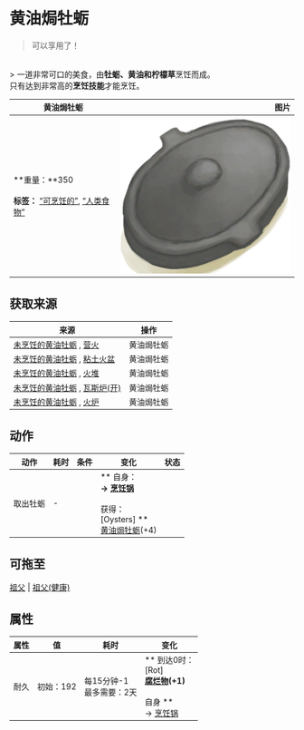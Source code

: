 # 黄油焗牡蛎  
> 可以享用了！  
<br>  
> 一道非常可口的美食，由<b>牡蛎、黄油和柠檬草</b>烹饪而成。<br>只有达到非常高的<b>烹饪技能</b>才能烹饪。  
  
  黄油焗牡蛎  |   图片   
 ----  |  ----:   
 **重量：**350<br><br>**标签：**	[“可烹饪的”](tag_Cookable.md), [“人类食物”](tag_HumanFood.md)  |  <img decoding="async" src="Sprite/CookingPotClosed.png" href="a.md" style="max-width:300px;max-height:300px;">   
  
## 获取来源  
来源  |  操作  
----  |  ----  
[未烹饪的黄油牡蛎](ButterBakedOystersUncooked.md) , [营火](Campfire.md)  |  黄油焗牡蛎  
[未烹饪的黄油牡蛎](ButterBakedOystersUncooked.md) , [粘土火盆](ClayFirePit.md)  |  黄油焗牡蛎  
[未烹饪的黄油牡蛎](ButterBakedOystersUncooked.md) , [火堆](Fire.md)  |  黄油焗牡蛎  
[未烹饪的黄油牡蛎](ButterBakedOystersUncooked.md) , [瓦斯炉(开)](GasCookerOn.md)  |  黄油焗牡蛎  
[未烹饪的黄油牡蛎](ButterBakedOystersUncooked.md) , [火炉](Stove.md)  |  黄油焗牡蛎  
## 动作  
动作  |  耗时  |  条件  |  变化  |  状态  
----  |  ----  |  ----  |  ----  |  ----  
取出牡蛎<br>  |  -  |    |  ** 自身：**<br>→ [烹饪锅](CookingPot.md)<br><br>** 获得： **<br>** [Oysters]  **<br>  [黄油焗牡蛎](OysterMeatBaked.md)(+4)<br>  |    
## 可拖至  
[祖父](Grandfather.md) | [祖父(健康)](GrandfatherHealthy.md)  
## 属性   
属性  |  值  |  耗时  |  变化  
----  |  ----  |  ----  |  ----  
耐久  |  初始：192  |  每15分钟-1<br>最多需要：2天  |  ** 到达0时： **<br>** [Rot]  **<br>  [腐烂物](RottenRemains.md)(+1)<br><br>** 自身 **<br>→ [烹饪锅](CookingPot.md)  


<script>document.title="黄油焗牡蛎 - 卡牌生存百科 Card Survival Wiki";</script>
